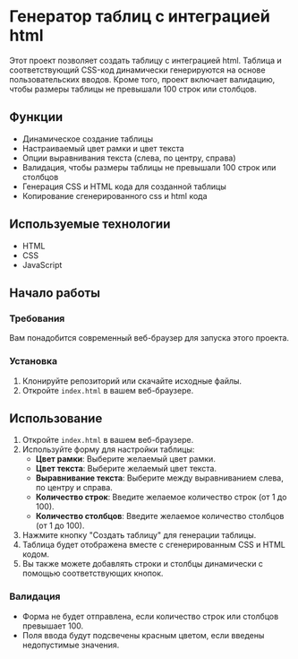 # Генератор таблиц с интеграцией html

Этот проект позволяет создать таблицу с интеграцией html. Таблица и соответствующий CSS-код динамически генерируются на основе пользовательских вводов. Кроме того, проект включает валидацию, чтобы размеры таблицы не превышали 100 строк или столбцов.

## Функции

- Динамическое создание таблицы
- Настраиваемый цвет рамки и цвет текста
- Опции выравнивания текста (слева, по центру, справа)
- Валидация, чтобы размеры таблицы не превышали 100 строк или столбцов
- Генерация CSS и HTML кода для созданной таблицы
- Копирование сгенерированного css и html кода

## Используемые технологии

- HTML
- CSS
- JavaScript

## Начало работы

### Требования

Вам понадобится современный веб-браузер для запуска этого проекта.

### Установка

1. Клонируйте репозиторий или скачайте исходные файлы.
2. Откройте `index.html` в вашем веб-браузере.

## Использование

1. Откройте `index.html` в вашем веб-браузере.
2. Используйте форму для настройки таблицы:
   - **Цвет рамки**: Выберите желаемый цвет рамки.
   - **Цвет текста**: Выберите желаемый цвет текста.
   - **Выравнивание текста**: Выберите между выравниванием слева, по центру и справа.
   - **Количество строк**: Введите желаемое количество строк (от 1 до 100).
   - **Количество столбцов**: Введите желаемое количество столбцов (от 1 до 100).
3. Нажмите кнопку "Создать таблицу" для генерации таблицы.
4. Таблица будет отображена вместе с сгенерированным CSS и HTML кодом.
5. Вы также можете добавлять строки и столбцы динамически с помощью соответствующих кнопок.

### Валидация

- Форма не будет отправлена, если количество строк или столбцов превышает 100.
- Поля ввода будут подсвечены красным цветом, если введены недопустимые значения.
